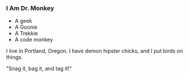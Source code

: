### I Am Dr. Monkey

- A geek
- A Goonie
- A Trekkie
- A code monkey

I live in Portland, Oregon. I have demon hipster chicks, and I put birds on things.

"Snag it, bag it, and tag it!"
